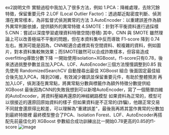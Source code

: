 ex2說明文件
實驗過程中我加入了很多方法，例如
1.PCA：降維處理，去除冗餘特徵，保留重要元件
2.LOF (Local Outlier Factor)：透過鄰近點密度判斷、偵測潛在異常樣本，為非監督式偵測異常的方法
3.AutoEncoder：以重建誤差作為額外異常判斷依據，提供額外的異常特徵
4.SMOTE：針對不平衡資料進行過採樣
5.CNN：嘗試以深度學習處理資料特徵空間(卷積)
其中，CNN 與 SMOTE 雖然理論上可以改善極端不平衡的問題，但在本資料集中反而導致 F1-score 降到 0.74 左右。推測可能是因為，CNN較適合處裡具有空間資料、較複雜的資料，例如圖片，對本資料集較無效果；而SMOTE雖然可以合成詐欺樣本，但容易造成overfitting導致分數下降
一開始使用isolation+XGBoost，f1-score只有0.78，後來透過挑整參數並且加入PCA、LOF、AutoEncoder三個方法慢慢調整到0.85
我先使用 RandomizedSearchCV 自動搜尋出最佳 XGBoost 組合
後面固定最佳組合後先加入PCA，降到20維，有效減少雜訊並保留重要元件，有助於整體預測
再加入LOF，偵測淺在異常點，將異常點分數與標籤作為額外特徵分數提供給XGBoost
最後因為CNN的失敗我想到可以新增AutoEncoder，寫了一個簡單四維的AutoEncoder，將資料壓縮再還原的神經網路模型
如果資料為正常的，模型可以很接近的還原回原始資料的樣子
但如果資料是不正常的(詐騙)，他跟正常交易不同就會還原得比較差，可以理解為"重建誤差"，最後我再將其當作異常的分數加到最終特徵裡
最終模型整合了PCA、Isolation Forest、LOF、AutoEncoder再搭配先前最佳化的 XGBoost 參數組合成功訓練出比一開始0.78更高的0.85的f1-score
![image](https://github.com/user-attachments/assets/2710bea8-204b-4a4e-a547-8d07deabab8b)
